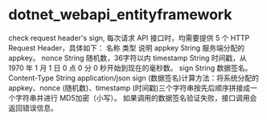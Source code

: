 # dotnet_webapi_entityframework
check request header's sign,
每次请求 API 接口时，均需要提供 5 个 HTTP Request Header，具体如下：
名称	类型	说明
appkey	String	服务端分配的 appkey。
nonce	String	随机数，36字符以内
timestamp	String	时间戳，从 1970 年 1 月 1 日 0 点 0 分 0 秒开始到现在的毫秒数。
sign	String	数据签名。
Content-Type	String	application/json
sign (数据签名)计算方法：将系统分配的 appkey、nonce (随机数)、timestamp (时间戳)三个字符串按先后顺序拼接成一个字符串并进行 MD5加密（小写）。
如果调用的数据签名验证失败，接口调用会返回错误信息。
